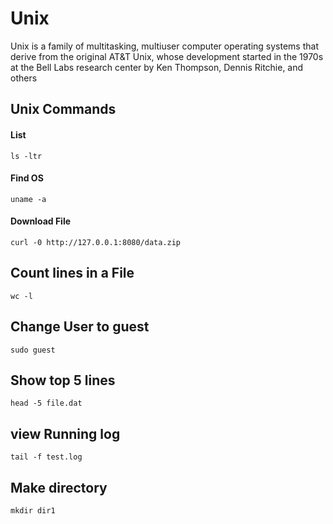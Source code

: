 # Unix
Unix is a family of multitasking, multiuser computer operating systems that derive from the original AT&T Unix, whose development started in the 1970s at the Bell Labs research center by Ken Thompson, Dennis Ritchie, and others


## Unix Commands
#### List
`ls -ltr`

#### Find OS
`uname -a`

#### Download File
`curl -0 http://127.0.0.1:8080/data.zip`

## Count lines in a File 
`wc -l`

## Change User to guest
`sudo guest`

## Show top 5 lines
`head -5 file.dat`


## view Running log 
`tail -f test.log`

## Make directory
`mkdir dir1`


